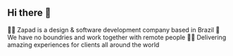 ## Hi there 👋

🙋‍♀️ Zapad is a design & software development company based in Brazil
🌈 We have no boundries and work together with remote people
👩‍💻 Delivering amazing experiences for clients all around the world
